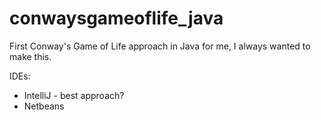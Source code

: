 conwaysgameoflife_java
======================

First Conway's Game of Life approach in Java for me, I always wanted to make this.


IDEs:
* IntelliJ - best approach?
* Netbeans